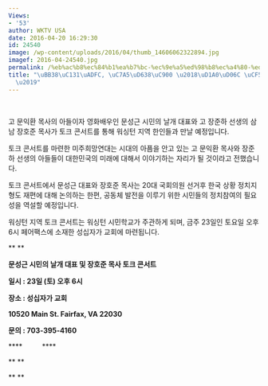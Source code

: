 ```yaml
---
Views:
- '53'
author: WKTV USA
date: 2016-04-20 16:29:30
id: 24540
image: /wp-content/uploads/2016/04/thumb_14606062322894.jpg
imagef: 2016-04-24540.jpg
permalink: /%eb%ac%b8%ec%84%b1%ea%b7%bc-%ec%9e%a5%ed%98%b8%ec%a4%80-%ed%86%a0%ed%81%ac-%ec%bd%98%ec%84%9c%ed%8a%b8/
title: "\uBB38\uC131\uADFC, \uC7A5\uD638\uC900 \u2018\uD1A0\uD06C \uCF58\uC11C\uD2B8\
  \u2019"
---
```


&nbsp;

고 문익환 목사의 아들이자 영화배우인 문성근 시민의 날개 대표와 고 장준하 선생의 삼남 장호준 목사가 토크 콘서트를 통해 워싱턴 지역 한인들과 만날 예정입니다.

토크 콘서트를 마련한 미주희망연대는 시대의 아픔을 안고 있는 고 문익환 목사와 장준하 선생의 아들들이 대한민국의 미래에 대해서 이야기하는 자리가 될 것이라고 전했습니다.

토크 콘서트에서 문성근 대표와 장호준 목사는 20대 국회의원 선거후 한국 상황 정치지형도 재편에 대해 논의하는 한편, 공동체 발전을 이루기 위한 시민들의 정치참여의 필요성을 역설할 예정입니다.

워싱턴 지역 토크 콘서트는 워싱턴 시민학교가 주관하게 되며, 금주 23일인 토요일 오후 6시 페어팩스에 소재한 성십자가 교회에 마련됩니다.

** **

**문성근 시민의 날개 대표 및 장호준 목사 토크 콘서트**

**일시 : 23일 (토) 오후 6시**

**장소 : 성십자가 교회**

**10520 Main St. Fairfax, VA 22030** 

**문의 : 703-395-4160**

****          **** 

** **

** **